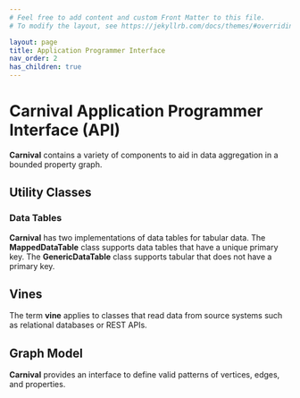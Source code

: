 ```yaml
---
# Feel free to add content and custom Front Matter to this file.
# To modify the layout, see https://jekyllrb.com/docs/themes/#overriding-theme-defaults

layout: page
title: Application Programmer Interface
nav_order: 2
has_children: true
---
```


# Carnival Application Programmer Interface (API)

**Carnival** contains a variety of components to aid in data aggregation in a bounded property graph.

## Utility Classes

### Data Tables

**Carnival** has two implementations of data tables for tabular data. The **MappedDataTable** class supports data tables that have a unique primary key. The **GenericDataTable** class supports tabular that does not have a primary key.

## Vines

The term **vine** applies to classes that read data from source systems such as relational databases or REST APIs.

## Graph Model

**Carnival** provides an interface to define valid patterns of vertices, edges, and properties.

